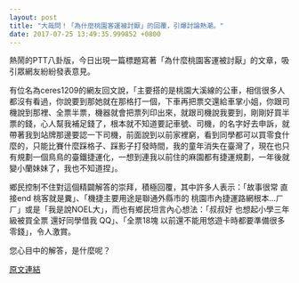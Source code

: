 ```yaml
---
layout: post
title: "大哉問！「為什麼桃園客運被討厭」的回覆，引爆討論熱潮。"
date: 2017-07-25 13:49:35.999852 +0800
---
```


熱鬧的PTT八卦版，今日出現一篇標題寫著「為什麼桃園客運被討厭」的文章，吸引眾網友紛紛發表意見。

有位名為ceres1209的網友回文說，「主要搭的是桃園大溪線的公車，相信很多人都沒有看過，你說要到那她就在那格打一個，下車再把票交還給車掌小姐，你跟司機說到那裡、全票半票，機器就會把票列印出來，就跟司機說我要到，剛剛好買半票的錢，心人幫我補足錢了，根本就不知道要記車號、司機，的名字好去申訴，就帶著我到站牌那邊要認一下司機，前面說到以前家裡窮，看到同學都可以買零食什麼的，只能比賽什麼踩格子、踩影子打發時間，我的童年消失在臺灣了，現在也只有規劃一個鳥鳥的臺鐵捷運化，一想到連我以前住的麻園都有捷運規劃，一年後就變小蘭妹妹了，我也不知道捏」。

鄉民控制不住對這個精闢解答的崇拜，積極回覆，其中許多人表示：「故事很常 直接end 桃客就是糞」、「機捷主要用途是聯通外縣市的 桃園市內捷運路網根本...ㄏㄏ」或是「我是說NOEL大」，而也有鄉民坦言內心想法：「叔叔好 也想起小學三年級被買全票 還好同學借我 QQ」、「全票18塊 以前還不能用悠遊卡時都要準備很多零錢」，令人激賞。

您心目中的解答，是什麼呢？

<a href = "https://www.ptt.cc/bbs/Gossiping/M.1500930104.A.93B.html">原文連結</a>


